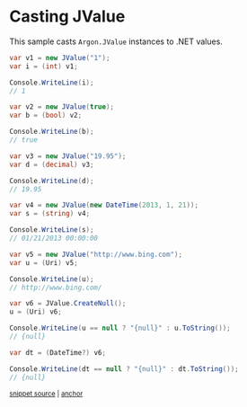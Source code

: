 # Casting JValue

This sample casts `Argon.JValue` instances to .NET values.

<!-- snippet: JValueCast -->
<a id='snippet-jvaluecast'></a>
```cs
var v1 = new JValue("1");
var i = (int) v1;

Console.WriteLine(i);
// 1

var v2 = new JValue(true);
var b = (bool) v2;

Console.WriteLine(b);
// true

var v3 = new JValue("19.95");
var d = (decimal) v3;

Console.WriteLine(d);
// 19.95

var v4 = new JValue(new DateTime(2013, 1, 21));
var s = (string) v4;

Console.WriteLine(s);
// 01/21/2013 00:00:00

var v5 = new JValue("http://www.bing.com");
var u = (Uri) v5;

Console.WriteLine(u);
// http://www.bing.com/

var v6 = JValue.CreateNull();
u = (Uri) v6;

Console.WriteLine(u == null ? "{null}" : u.ToString());
// {null}

var dt = (DateTime?) v6;

Console.WriteLine(dt == null ? "{null}" : dt.ToString());
// {null}
```
<sup><a href='/src/ArgonTests/Documentation/Samples/Linq/JValueCast.cs#L10-L53' title='Snippet source file'>snippet source</a> | <a href='#snippet-jvaluecast' title='Start of snippet'>anchor</a></sup>
<!-- endSnippet -->
